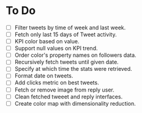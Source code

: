 # To Do

- [ ] Filter tweets by time of week and last week.
- [ ] Fetch only last 15 days of Tweet activity.
- [ ] KPI color based on value.
- [ ] Support null values on KPI trend.
- [ ] Order color's property names on followers data.
- [ ] Recursively fetch tweets until given date.
- [ ] Specify at which time the stats were retrieved.
- [ ] Format date on tweets.
- [ ] Add clicks metric on best tweets.
- [ ] Fetch or remove image from reply user.
- [ ] Clean fetched tweeet and reply interfaces.
- [ ] Create color map with dimensionality reduction.  
